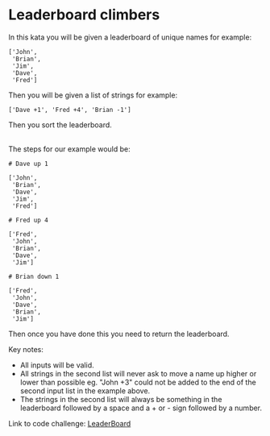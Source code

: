 # Leaderboard climbers
In this kata you will be given a leaderboard of unique names for example:


```
['John',
 'Brian',
 'Jim',
 'Dave',
 'Fred']
```
Then you will be given a list of strings for example:

`['Dave +1', 'Fred +4', 'Brian -1']`

Then you sort the leaderboard.


<br>The steps for our example would be:

```
# Dave up 1

['John',
 'Brian',
 'Dave',
 'Jim',
 'Fred']
 ```

```
# Fred up 4

['Fred',
 'John',
 'Brian',
 'Dave',
 'Jim']
```

```
# Brian down 1

['Fred',
 'John',
 'Dave',
 'Brian',
 'Jim']
```
Then once you have done this you need to return the leaderboard.

Key notes:

* All inputs will be valid. 
* All strings in the second list will never ask to move a name up higher or lower than possible eg. "John +3" could not be added to the end of the second input list in the example above.
* The strings in the second list will always be something in the leaderboard followed by a space and a + or - sign followed by a number.

Link to code challenge:
[LeaderBoard](https://www.codewars.com/kata/5f6d120d40b1c900327b7e22)

